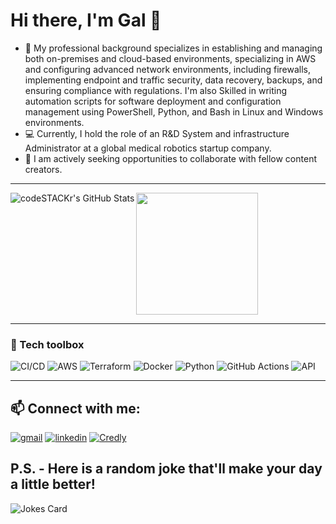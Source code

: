 # Hi there, I'm Gal 👋 

- 📘 My professional background specializes in establishing and managing both on-premises and cloud-based environments, specializing in AWS and configuring advanced network environments, including firewalls, implementing endpoint and traffic security, data recovery, backups, and ensuring compliance with regulations. I'm also Skilled in writing automation scripts for software deployment and configuration management using PowerShell, Python, and Bash in Linux and Windows environments.
- 💻 Currently, I hold the role of an R&D System and infrastructure Administrator at a global medical robotics startup company.
- 👯 I am actively seeking opportunities to collaborate with fellow content creators.

---

<a href="https://github.com/anuraghazra/github-readme-stats">
  <img align="left" alt="codeSTACKr's GitHub Stats" src="https://github-readme-stats.vercel.app/api?username=ThePinkPanther96&show_icons=true&hide_border=false&title_color=E2F89C&icon_color=E2F89C&bg_color=DEG,3F7CAC,95AFBA,BDC4A7,D5E1A3,E2F89C&text_color=FFFFFF&border_color=3F7CAC" />
</a>
<a href="https://github.com/anuraghazra/convoychat">
  <img height=195 align="center" src="https://github-readme-stats.vercel.app/api/top-langs?username=ThePinkPanther96&layout=compact&langs_count=8&card_width=320" />
</a>

---
### 🧰 Tech toolbox
![CI/CD](https://img.shields.io/badge/-CI%2FCD-2088FF?style=for-the-badge&logo=githubactions&logoColor=white)
![AWS](https://img.shields.io/badge/AWS-FF9900?style=for-the-badge&logo=amazons3&logoColor=white)
![Terraform](https://img.shields.io/badge/Terraform-7B42BC?style=for-the-badge&logo=terraform&logoColor=white)
![Docker](https://img.shields.io/badge/Docker-2496ED?style=for-the-badge&logo=docker&logoColor=white)
![Python](https://img.shields.io/badge/Python-3776AB?style=for-the-badge&logo=python&logoColor=white)
![GitHub Actions](https://img.shields.io/badge/GitHub_Actions-2088FF?style=for-the-badge&logo=githubactions&logoColor=white)
![API](https://img.shields.io/badge/API-009688?style=for-the-badge&logo=openapiinitiative&logoColor=white)

---
## 📫 Connect with me:

[![gmail](https://img.icons8.com/?size=1x&id=P7UIlhbpWzZm&format=png)](mailto:gal8156@gmail.com)
[![linkedin](https://img.icons8.com/?size=1x&id=xuvGCOXi8Wyg&format=png)](https://www.linkedin.com/in/gal-rozman/)
[![Credly](https://img.icons8.com/?size=32&id=eJRkOYixqXNP&format=png)](https://www.credly.com/users/gal-rozman/)


## P.S. - Here is a random joke that'll make your day a little better!
![Jokes Card](https://readme-jokes.vercel.app/api)


